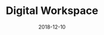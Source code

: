 ---
title: Digital Workspace
description: UBI Banca is an Italian banking group, the fifth largest in Italy by a number of branches. I led the creation of the new portal and Design System used by more than 20.000 employees.
client: UBI Banca
skills:
  - Design System
  - User Experience
  - User Interface
date: 2018-12-10
layout: work
permalink: false
---